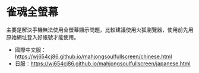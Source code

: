# 雀魂全螢幕
主要是解決手機無法使用全螢幕顯示問題，比較建議使用火狐瀏覽器，使用前先用原始網址登入好帳號才能使用。
* 國際中文服：https://wj654cj86.github.io/mahjongsoulfullscreen/chinese.html
* 日服：https://wj654cj86.github.io/mahjongsoulfullscreen/japanese.html
